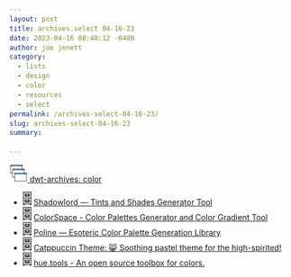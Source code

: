 ```yaml
---
layout: post
title: archives.select 04-16-23
date: 2023-04-16 08:48:12 -0400
author: joe jenett
category:
  - lists
  - design
  - color
  - resources
  - select
permalink: /archives-select-04-16-23/
slug: archives-select-04-16-23
summary: 

---
```

<a title="dwt-archives: color" href="https://dwt-archives.joejenett.com/category/color/"><img src="/images/stack.png" alt="" height="32"> dwt-archives: color</a>
<ul class="select">
<li><a title="dwt-archives: ‘simple color tints and shade generator’" href="https://dwt-archives.joejenett.com/simple-color-tints-and-shade-generator/"><img src="/images/select.png" alt="" height="24"></a> <a title="Shadowlord — Tints and Shades Generator Tool" href="https://noeldelgado.github.io/shadowlord/#51d8ff">Shadowlord — Tints and Shades Generator Tool</a></li>
<li><a title="dwt-archives: generates palettes and gradients" href="https://dwt-archives.joejenett.com/generates-palettes-and-gradients/"><img src="/images/select.png" alt="" height="24"></a> <a title="ColorSpace - Color Palettes Generator and Color Gradient Tool" href="https://mycolor.space/">ColorSpace - Color Palettes Generator and Color Gradient Tool</a></li>
<li><a title="dwt-archives: “May this compendium serve you in your quest for the ultimate color palette.”" href="https://dwt-archives.joejenett.com/may-this-compendium-serve-you-in-your-quest-for-the-ultimate-color-palette/"><img src="/images/select.png" alt="" height="24"></a> <a title="Poline — Esoteric Color Palette Generation Library" href="https://meodai.github.io/poline/">Poline — Esoteric Color Palette Generation Library</a></li>
<li><a title="dwt-archives: ‘😸 soothing pastel theme for the high-spirited!’" href="https://dwt-archives.joejenett.com/%f0%9f%98%b8-soothing-pastel-theme-for-the-high-spirited/"><img src="/images/select.png" alt="" height="24"></a> <a title="GitHub - catppuccin/catppuccin: 😸 Soothing pastel theme for the high-spirited!" href="https://github.com/catppuccin/catppuccin">Catppuccin Theme: 😸 Soothing pastel theme for the high-spirited!</a></li>
<li><a title="dwt-archives: ‘an open source toolbox for colors’" href="https://dwt-archives.joejenett.com/an-open-source-toolbox-for-colors/"><img src="/images/select.png" alt="" height="24"></a> <a title="hue.tools - An open source toolbox for colors." href="https://hue.tools/">hue.tools - An open source toolbox for colors.</a></li>
</ul>

<a style="display:none;" href="https://brid.gy/publish/mastodon"><small>(cross-posted to mastodon)</small></a>